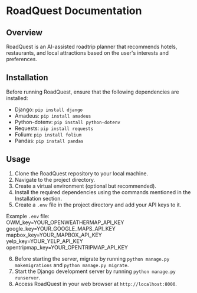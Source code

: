 # RoadQuest Documentation

## Overview

RoadQuest is an AI-assisted roadtrip planner that recommends hotels, restaurants, and local attractions based on the user's interests and preferences.

## Installation

Before running RoadQuest, ensure that the following dependencies are installed:

- Django: `pip install django`
- Amadeus: `pip install amadeus`
- Python-dotenv: `pip install python-dotenv`
- Requests: `pip install requests`
- Folium: `pip install folium`
- Pandas: `pip install pandas`

## Usage

1. Clone the RoadQuest repository to your local machine.
2. Navigate to the project directory.
3. Create a virtual environment (optional but recommended).
4. Install the required dependencies using the commands mentioned in the Installation section.
5. Create a `.env` file in the project directory and add your API keys to it.

Example `.env` file: <br />
OWM_key=YOUR_OPENWEATHERMAP_API_KEY <br />
google_key=YOUR_GOOGLE_MAPS_API_KEY <br />
mapbox_key=YOUR_MAPBOX_API_KEY <br />
yelp_key=YOUR_YELP_API_KEY <br />
opentripmap_key=YOUR_OPENTRIPMAP_API_KEY

6. Before starting the server, migrate by running `python manage.py makemigrations` and `python manage.py migrate`.
7. Start the Django development server by running `python manage.py runserver`.
8. Access RoadQuest in your web browser at `http://localhost:8000`.
